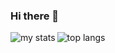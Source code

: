 ### Hi there 👋

<img alt="my stats" align="left" src="https://github-readme-stats.vercel.app/api?username=vanderoo&show_icons=true&theme=transparent" >
<img alt="top langs" align="left" src="https://github-readme-stats.vercel.app/api/top-langs/?username=vanderoo&layout=compact" >


<!--
**vanderoo/vanderoo** is a ✨ _special_ ✨ repository because its `README.md` (this file) appears on your GitHub profile.

Here are some ideas to get you started:

- 🔭 I’m currently working on ...
- 🌱 I’m currently learning ...
- 👯 I’m looking to collaborate on ...
- 🤔 I’m looking for help with ...
- 💬 Ask me about ...
- 📫 How to reach me: ...
- 😄 Pronouns: ...
- ⚡ Fun fact: ...
-->
